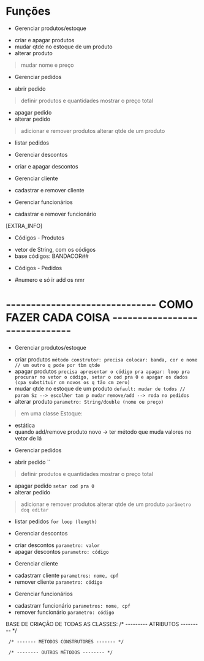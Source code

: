 # Funções
* Gerenciar produtos/estoque
- criar e apagar produtos
- mudar qtde no estoque de um produto
- alterar produto
> mudar nome e preço

* Gerenciar pedidos
- abrir pedido
> definir produtos e quantidades
> mostrar o preço total
- apagar pedido
- alterar pedido
> adicionar e remover produtos
> alterar qtde de um produto
- listar pedidos


* Gerenciar descontos
- criar e apagar descontos

* Gerenciar cliente
- cadastrar e remover cliente

* Gerenciar funcionários
- cadastrar e remover funcionário


[EXTRA_INFO]

* Códigos - Produtos
- vetor de String, com os códigos
- base códigos: BANDACOR## <KISSP01>

* Códigos - Pedidos
- #numero e só ir add os nmr

# ------------------------------ COMO FAZER CADA COISA ------------------------------ #

* Gerenciar produtos/estoque

- criar produtos
`método construtor: precisa colocar: banda, cor e nome // um outro q pode por tbm qtde`
- apagar produtos
`precisa apresentar o código pra apagar: loop pra procurar no vetor o código, setar o cod pra 0 e apagar os dados (cpa substituir cm novos os q tão cm zero)`
- mudar qtde no estoque de um produto
`default: mudar de todos // param Sz --> escolher tam p mudar`
`remove/add --> roda no pedidos`
- alterar produto
`parametro: String/double (nome ou preço)`

> em uma classe Estoque:
- estática
- quando add/remove produto novo -> ter método que muda valores no vetor de lá 

* Gerenciar pedidos

- abrir pedido
``
> definir produtos e quantidades
> mostrar o preço total

- apagar pedido
`setar cod pra 0`
- alterar pedido
> adicionar e remover produtos
> alterar qtde de um produto
`parâmetro doq editar`
- listar pedidos
`for loop (length)`



* Gerenciar descontos

- criar descontos
`parametro: valor`
- apagar descontos
`parametro: código`



* Gerenciar cliente

- cadastrarr cliente
`parametros: nome, cpf`
- remover cliente
`parametro: código`


* Gerenciar funcionários

- cadastrarr funcionário
`parametros: nome, cpf`
- remover funcionário
`parametro: código`




BASE DE CRIAÇÃO DE TODAS AS CLASSES:
     /* --------- ATRIBUTOS --------- */

     /* ------- MÉTODOS CONSTRUTORES ------- */

     /* -------- OUTROS MÉTODOS -------- */